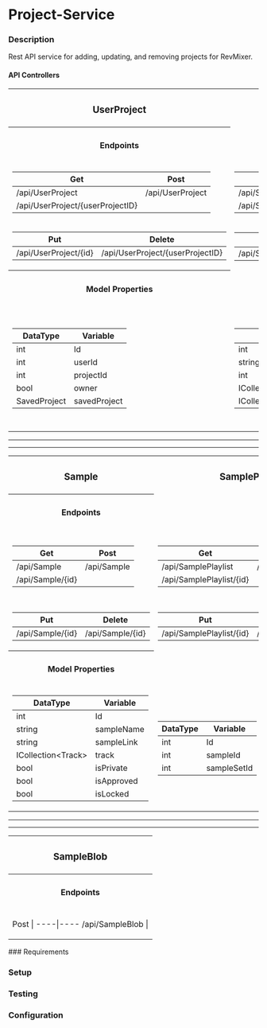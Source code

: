 # Project-Service

### Description
Rest API service for adding, updating, and removing projects for RevMixer.  

#### API Controllers
<table>
<tr><th><h3>UserProject</h3></th><th><h3>SavedProject</h3></th><th><h3>Track</h3></th><th><h3>Pattern</h3></th></tr>
<tr>
<th><h4>Endpoints</h4></th>
</tr>
<tr>
<td>

Get | Post 
----|----
/api/UserProject | /api/UserProject
/api/UserProject/{userProjectID} |  

</td><td>

Get | Post 
----|----
/api/SavedProject | /api/SavedProject
/api/SavedProject/{savedProjectID} | 

</td>
<td>

Get | Post 
----|----
/api/Track | /api/Track
/api/Track/{trackID} |  

</td><td>

Get | Post 
----|----
/api/Pattern | /api/Pattern
/api/Pattern/{patternID} |  

</td>
</tr>
<tr>
<td>

Put | Delete
----|----
/api/UserProject/{id}  | /api/UserProject/{userProjectID} 

</td><td>

Put | Delete
----|----
/api/SavedProject/{id} | /api/SavedProject/{savedProjectID}

</td>
<td>

Put | Delete
----|----
/api/Track/{id} | /api/Track/{trackID}

</td><td>

Put | Delete
----|----
/api/Pattern/{id} | /api/Pattern/{patternID}

</td>
</tr>

<tr>
<th><h4>Model Properties</h4></th>
</tr>

<td>

DataType | Variable
----|----
int|Id
int|userId
int|projectId
bool|owner
SavedProject|savedProject

</td>
<td>

DataType | Variable
----|----
int|Id
string|projectName
int|bPM
ICollection\<UserProject>|userProjects
ICollection\<Track>|tracks

</td>
<td>

DataType | Variable
----|----
int|Id
int|projectId
SavedProject|savedProject
Sample|sample
Pattern|pattern
int|sampleId
int|patternId

</td>
<td>

DataType | Variable
----|----
int|Id
string|patternData
ICollection\<Track>|tracks


</td>
</tr>
</table>
<hr />
<hr />
<table>
<tr><th><h3>Sample</h3></th><th><h3>SamplePlaylist</h3></th><th><h3>SampleSets</h3></th><th><h3>UsersSample</h3></th><th><h3>UsersSampleSets</h3></th></tr>
<tr>
<th><h4>Endpoints</h4></th>
</tr>
<tr>
<td>

Get | Post 
----|----
/api/Sample | /api/Sample 
/api/Sample/{id} | 

</td><td>

Get | Post 
----|----
/api/SamplePlaylist | /api/SamplePlaylist 
/api/SamplePlaylist/{id} |

</td>
<td>

Get | Post 
----|----
/api/SampleSets | /api/SampleSets 
/api/SampleSets/{id} | 

</td><td>

Get | Post 
----|----
/api/UsersSample | /api/UsersSample
/api/UsersSample/{id} | 
/api/UsersSample/User/{userID} |

</td>
<td>

Get | Post 
----|----
/api/UsersSampleSets | /api/UsersSampleSets
/api/UsersSampleSets/{id} | 
/api/UsersSampleSets/User/{userID} |

</td></tr> 
</tr> 
<tr>
<td>

Put | Delete
----|----
/api/Sample/{id} | /api/Sample/{id}

</td><td>

Put | Delete
----|----
/api/SamplePlaylist/{id} | /api/SamplePlaylist/{id}

</td>
<td>

Put | Delete
----|----
/api/SampleSets/{id} | /api/SampleSets/{id}

</td><td>

Put | Delete
----|----
/api/UsersSample/{id} | /api/UsersSample/{id} 

</td>
<td>

Put | Delete
----|----
/api/UsersSampleSets/{id} | /api/UsersSampleSets/{id}

</td></tr> 
</tr> 

<tr>
<th><h4>Model Properties</h4></th>
</tr>

<td>

DataType | Variable
----|----
int|Id
string|sampleName
string|sampleLink
ICollection\<Track>|track
bool|isPrivate
bool|isApproved
bool|isLocked

</td>
<td>

DataType | Variable
----|----
int|Id
int|sampleId
int|sampleSetId

</td>
<td>

DataType | Variable
----|----
int|Id
string|name

</td>
<td>

DataType | Variable
----|----
int|Id
int|userId
int|sampleId
bool|isOwner

</td>
<td>

DataType | Variable
----|----
int|Id
int|userId
int|sampleSetsId

</td>
</tr>
</table>
<hr />
<hr />
<table>
<tr><th><h3>SampleBlob</h3></th></tr>
<tr>
<th><h4>Endpoints</h4></th>
</tr>
<tr>
<td>

Post |
----|----
/api/SampleBlob |

</td></tr> 
</tr> 
</table>
### Requirements

### Setup

### Testing

### Configuration





